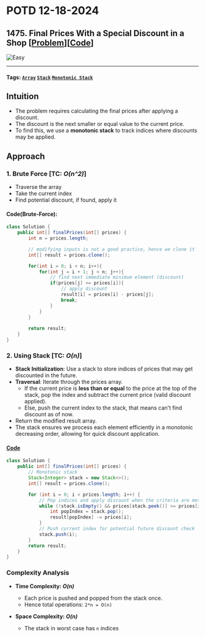 # POTD 12-18-2024

## 1475. Final Prices With a Special Discount in a Shop [[Problem](https://leetcode.com/problems/final-prices-with-a-special-discount-in-a-shop/description/)][[Code](https://github.com/AKR-2803/DSA-Declassified/blob/main/POTD-Leetcode/December/code/FinalPricesSpecialDiscount.java)]

![Easy](https://img.shields.io/badge/Easy-green?style=for-the-badge) 
<!-- ![Medium](https://img.shields.io/badge/Medium-yellow?style=for-the-badge)   -->
<!-- ![Hard](https://img.shields.io/badge/Hard-red?style=for-the-badge) -->

---

#### **Tags:** [`Array`](https://leetcode.com/problem-list/array/) [`Stack`](https://leetcode.com/problem-list/stack/) [`Monotonic Stack`](https://leetcode.com/problem-list/monotonic-stack/)

## Intuition
- The problem requires calculating the final prices after applying a discount. 
- The discount is the next smaller or equal value to the current price. 
- To find this, we use a **monotonic stack** to track indices where discounts may be applied.

## Approach
### 1. Brute Force [TC: _O(n^2)_]

- Traverse the array
- Take the current index
- Find potential discount, if found, apply it

#### Code(Brute-Force):
```java
class Solution {
    public int[] finalPrices(int[] prices) {
        int n = prices.length;

        // modifying inputs is not a good practice, hence we clone it
        int[] result = prices.clone();

        for(int i = 0; i < n; i++){
            for(int j = i + 1; j < n; j++){
                // find next immediate minimum element (discount)
                if(prices[j] <= prices[i]){
                    // apply discount
                    result[i] = prices[i] - prices[j];
                    break;
                }
            }
        }
    
        return result;
    }
}

```

### 2. Using Stack [TC: _O(n)_]

- **Stack Initialization**: Use a stack to store indices of prices that may get discounted in the future.
- **Traversal**: Iterate through the prices array.
   - If the current price is **less than or equal** to the price at the top of the stack, pop the index and subtract the current price (valid discount applied).
   - Else, push the current index to the stack, that means can't find discount as of now.
- Return the modified result array.
- The stack ensures we process each element efficiently in a monotonic decreasing order, allowing for quick discount application.

#### [Code](https://github.com/AKR-2803/DSA-Declassified/blob/main/POTD-Leetcode/December/code/FinalPricesSpecialDiscount.java)
```java
class Solution {
    public int[] finalPrices(int[] prices) {
        // Monotonic stack
        Stack<Integer> stack = new Stack<>();
        int[] result = prices.clone();

        for (int i = 0; i < prices.length; i++) {
            // Pop indices and apply discount when the criteria are met
            while (!stack.isEmpty() && prices[stack.peek()] >= prices[i]) {
                int popIndex = stack.pop();
                result[popIndex] -= prices[i];
            }
            // Push current index for potential future discount check
            stack.push(i);
        }
        return result;
    }
}
```

### Complexity Analysis
- **Time Complexity: _O(n)_**  
    - Each price is pushed and popped from the stack once.
    - Hence total operations: `2*n = O(n)`

- **Space Complexity: _O(n)_**  
    - The stack in worst case has `n` indices